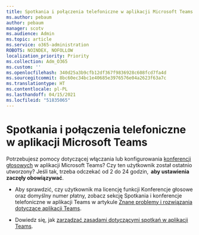 ```yaml
---
title: Spotkania i połączenia telefoniczne w aplikacji Microsoft Teams
ms.author: pebaum
author: pebaum
manager: scotv
ms.audience: Admin
ms.topic: article
ms.service: o365-administration
ROBOTS: NOINDEX, NOFOLLOW
localization_priority: Priority
ms.collection: Adm_O365
ms.custom: ''
ms.openlocfilehash: 340d25a3b9cfb12df367f9836928c608fcd7fa4d
ms.sourcegitcommit: 8bc60ec34bc1e40685e3976576e04a2623f63a7c
ms.translationtype: HT
ms.contentlocale: pl-PL
ms.lasthandoff: 04/15/2021
ms.locfileid: "51835065"
---
```

# <a name="microsoft-teams-meetings-and-dial-in"></a>Spotkania i połączenia telefoniczne w aplikacji Microsoft Teams

Potrzebujesz pomocy dotyczącej włączania lub konfigurowania [konferencji głosowych](https://docs.microsoft.com/microsoftteams/audio-conferencing-in-office-365) w aplikacji Microsoft Teams? Czy ten użytkownik został ostatnio utworzony? Jeśli tak, trzeba odczekać od 2 do 24 godzin,  **aby ustawienia zaczęły obowiązywać**.

- Aby sprawdzić, czy użytkownik ma licencję funkcji Konferencje głosowe oraz domyślny numer płatny, zobacz sekcję Spotkania i konferencje telefoniczne w aplikacji Teams w artykule [Znane problemy i rozwiązania dotyczące aplikacji Teams](https://docs.microsoft.com/microsoftteams/known-issues).

- Dowiedz się, jak [zarządzać zasadami dotyczącymi spotkań w aplikacji Teams](https://docs.microsoft.com/microsoftteams/meeting-policies-in-teams). 

